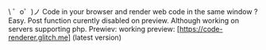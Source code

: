 \ ゜o゜)ノ Code in your browser and render web code in the same window ? Easy.
Post function curently disabled on preview. Although working on servers supporting php.
Prewiev:
working preview: [https://code-renderer.glitch.me] (latest version)


